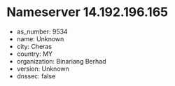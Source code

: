 # Nameserver 14.192.196.165

* as_number: 9534
* name: Unknown
* city: Cheras
* country: MY
* organization: Binariang Berhad
* version: Unknown
* dnssec: false
